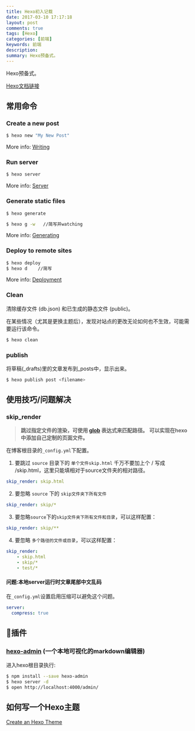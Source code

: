 ```yaml
---
title: Hexo初入记载
date: 2017-03-10 17:17:18
layout: post
comments: true
tags: [Hexo]
categories: [前端]
keywords: 前端
description:
summary: Hexo预备式。
---
```


Hexo预备式。

<!-- more -->

[Hexo文档链接](https://hexo.io/zh-cn/docs/index.html) 

## 常用命令

### Create a new post

``` bash
$ hexo new "My New Post"
```

More info: [Writing](https://hexo.io/zh-cn/docs/writing.html)

### Run server

``` bash
$ hexo server
```

More info: [Server](https://hexo.io/zh-cn/docs/server.html)

### Generate static files

``` bash
$ hexo generate

$ hexo g -w   //简写并watching
```

More info: [Generating](https://hexo.io/zh-cn/docs/generating.html)

### Deploy to remote sites

``` bash
$ hexo deploy
$ hexo d    //简写
```

More info: [Deployment](https://hexo.io/zh-cn/docs/deployment.html)

### Clean
清除缓存文件 (db.json) 和已生成的静态文件 (public)。

在某些情况（尤其是更换主题后），发现对站点的更改无论如何也不生效，可能需要运行该命令。

``` bash
$ hexo clean
```


### publish
将草稿(_drafts)里的文章发布到_posts中，显示出来。
``` bash
$ hexo publish post <filename>
```

## 使用技巧/问题解决

### skip_render
> **跳过指定文件的渲染，可使用 [glob](https://github.com/isaacs/node-glob) 表达式来匹配路径。**
> **可以实现在hexo中添加自己定制的页面文件。**

在博客根目录的`_config.yml`下配置。

1. 要跳过 `source` 目录下的 `单个文件skip.html`
千万不要加上个 / 写成 /skip.html，这里只能填相对于source文件夹的相对路径。
``` yml
skip_render: skip.html
```

2. 要忽略 `source` 下的 `skip文件夹下所有文件`
``` yml
skip_render: skip/*
```

3. 要忽略`source`下的`skip文件夹下所有文件和目录`，可以这样配置：
```yml
skip_render: skip/**
```

4. 要忽略 `多个路径的文件或目录`，可以这样配置：
```yml
skip_render:
    - skip.html
    - skip/*
    - test/*
```

#### 问题:本地server运行时文章尾部中文乱码

在`_config.yml`设置启用压缩可以避免这个问题。

``` yml
server:
  compress: true
```

## 插件

### [hexo-admin](https://github.com/jaredly/hexo-admin) (一个本地可视化的markdown编辑器)
进入hexo根目录执行:
```bash
$ npm install --save hexo-admin
$ hexo server -d
$ open http://localhost:4000/admin/
```

## 如何写一个Hexo主题
[Create an Hexo Theme](http://www.codeblocq.com/2016/03/Create-an-Hexo-Theme-Part-1-Index/)